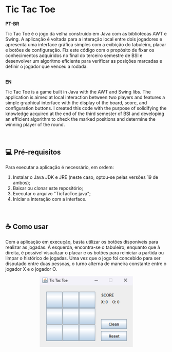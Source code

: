 # Tic Tac Toe

**PT-BR**

Tic Tac Toe é o jogo da velha construído em Java com as bibliotecas AWT e Swing. A aplicação é voltada para a interação local entre dois jogadores e apresenta uma interface gráfica simples com a exibição do tabuleiro, placar e botões de configuração. Fiz este código com o propósito de fixar os conhecimentos adquiridos no final do terceiro semestre de BSI e desenvolver um algoritmo eficiente para verificar as posições marcadas e definir o jogador que venceu a rodada.
<br /><br />

**EN**

Tic Tac Toe is a game built in Java with the AWT and Swing libs. The application is aimed at local interaction between two players and features a simple graphical interface with the display of the board, score, and configuration buttons. I created this code with the purpose of solidifying the knowledge acquired at the end of the third semester of BSI and developing an efficient algorithm to check the marked positions and determine the winning player of the round.
<br /><br /><br />



## :computer: Pré-requisitos

Para executar a aplicação é necessário, em ordem:
1. Instalar o Java JDK e JRE (neste caso, optou-se pelas versões 19 de ambos);
2. Baixar ou clonar este repositório;
3. Executar o arquivo "TicTacToe.java";
4. Iniciar a interação com a interface.
<br /><br /><br />



## :coffee: Como usar

Com a aplicação em execução, basta utilizar os botões disponíveis para realizar as jogadas. À esquerda, encontra-se o tabuleiro; enquanto que à direita, é possível visualizar o placar e os botões para reiniciar a partida ou limpar o histórico de jogadas. Uma vez que o jogo foi concebido para ser disputado entre duas pessoas, o turno alterna de maneira constante entre o jogador X e o jogador O.

<div align="center">
  <img src="./interface.png" alt="Início">
</div>
